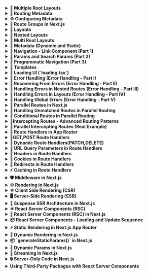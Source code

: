 <details>
<summary><strong>📁 Multiple Root Layouts</strong></summary>

### 🧩 Route Group Usage

Organize your project structure without affecting URLs.  
Apply layouts selectively to specific parts of the application.

### 🛠️ Steps

Create two route groups in the `app` folder:

```bash
app/
├── (marketing)/
│   ├── customers/
│   └── revenue/     ← move root layout here
└── (auth)/
├── login/
└── register/    ← create root layout here
```

Multiple Root Layouts allow you to apply different layouts to specific parts of your application.

</details>



<details>
<summary><strong>🔖 Routing Metadata</strong></summary>

### 🌐 SEO & How Next.js Helps

The Metadata API in Next.js is a powerful feature that lets us define metadata for each page.  
Metadata ensures the content looks **great** when it's shared or indexed by search engines.

### 📌 Ways to Handle Metadata

1. Export a static metadata object.
2. Generate dynamic metadata using the `generateMetadata` function.

</details>



<details>
<summary><strong>⚙️ Configuring Metadata</strong></summary>

### 📝 Metadata Rules

- Both `layout.tsx` and `page.tsx` can export metadata.
- Layout metadata applies to all its pages.
- Page metadata is specific to the individual page.
- It follows a top-down order, starting from the **root-level** layout.

</details>

<details>
<summary><strong>📁 Route Groups in Next.js</strong></summary>

## ✅ What are Route Groups?

Route Groups in Next.js help **organize your routes and files logically** without affecting the actual **URL structure** of your app. This feature is available in the App Router (from Next.js 13+).

---

## 🧠 Why Use Route Groups?

When building features like authentication (`register`, `login`, `forgot-password`), it's a good idea to group them under a logical folder like `auth`. But if you do this directly, it affects the URL like so:

```txt
/auth/register
/auth/login
/auth/forgot-password
```

However, if you want the URLs to be clean like this:

```txt
/register
/login
/forgot-password
```

...but still want to organize files under auth, you can use Route Groups.

```bash
app/
├── (auth)/
│   ├── register/
│   │   └── page.tsx
│   ├── login/
│   │   └── page.tsx
│   └── forgot-password/
│       └── page.tsx

```

✅ Note: Wrapping the folder name with parentheses (auth) tells Next.js to use it only for organization and not include it in the route path.

</details>

<details>
<summary><strong>📁 Layouts</strong></summary>

## ✅ What are Layouts?

A layout is a **UI that is shared between multiple pages in your application**, creating a consistent structure across the entire application.

---

## 🛠️ How to Create Layouts?

- Default export a React component from a `layout.js` or `layout.tsx` file.
- That component will take a `children` prop, which Next.js will populate with your page content.
- Next.js provides one root layout by default in `app/layout.tsx`.

```tsx
// Example layout.tsx
export default function Layout({ children }: { children: React.ReactNode }) {
  return (
    <div>
      <Header />
      <main>{children}</main>
      <Footer />
    </div>
  );
}
```

![How Layouts Work](./hello-world/public/png/Layouts/HowLayoutsWork.png)

</details>

<details>
<summary><strong>📁 Nested Layouts</strong></summary>

## ✅ What are Nested Layouts?

- Layouts can be nested.
- Eg: If you want a special layout for products details folder we can do that by adding a **layout.tsx/jsx** inside products details folder.
- NextJs app router supports nested layouts letting you customize different parts of your app exactly how you want to

![How Nested Layouts Work 1](./hello-world/public/png/Layouts/HowNestedLayoutWork.png)

![How Nested Layouts Work 2](./hello-world/public/png/Layouts/HowNestedLayoutWork2.png)

</details>

<details>
<summary><strong>📁 Multi Root Layouts</strong></summary>

## 🎯 Scenario

Imagine you're building an application with the following pages:

- `/revenue`
- `/customers`
- `/login`
- `/register`

You want:

- `Revenue` & `Customers` to use a **full layout** with a **Header** and **Footer**.
- `Login` & `Register` to use a **minimal layout** (without header/footer).

---

## ❌ The Problem

If you define `Header` and `Footer` inside the default `app/layout.tsx`, it will be applied to **all pages**, including login and register—which you don't want.

---

## ✅ The Solution — Multi Root Layouts

Using **Route Groups** and **multiple layout.tsx files**, you can apply different root layouts to different sections of your app.

### 🧠 What Are Route Groups?

- Help organize project structure **without affecting the URL**.
- Allow you to apply layouts **selectively** to specific parts of the app.

---

## 🛠️ Steps to Implement

1. Inside the `app/` directory, create two **route groups**:

```
app/
├── (marketing)/
│ ├── layout.tsx ⬅️ Full layout (Header + Footer)
│ ├── page.tsx ⬅️ Root page (if needed)
│ ├── revenue/
│ │ └── page.tsx
│ └── customers/
│ └── page.tsx

├── (auth)/
│ ├── layout.tsx ⬅️ Minimal layout (no Header/Footer)
│ ├── login/
│ │ └── page.tsx
│ └── register/
│ └── page.tsx
```

> 📝 Parentheses around folder names like `(marketing)` or `(auth)` make them **invisible in the URL path**, but still let you organize and apply layouts.

---

## 🖼️ Folder Structure Visual

![Multiple Root Layouts Folder Structure](./png/MultiRootLayoutFs.png)

> ✅ Make sure the image is located at `public/png/MultiRootLayoutFs.png`

---

## 🔚 Result

- `/revenue` and `/customers` will use the **marketing layout** (with header and footer).
- `/login` and `/register` will use the **auth layout** (minimal).

This approach keeps your application modular, scalable, and cleanly separated by purpose.

</details>

<details>
<summary><strong>📁 Metadata (Dynamic and Static)</strong></summary>

## 📘 Overview

Next.js allows you to define both **static** and **dynamic metadata** for SEO and page titles. This metadata can be defined per route, and behaves differently depending on whether your route is a server component or a client component.

---

## ⚡ Dynamic Metadata

Dynamic metadata is useful when the metadata depends on:

- Route parameters
- External data (e.g., from an API)
- Parent segment metadata

You define dynamic metadata by **exporting a `generateMetadata()` function** from `page.tsx` or `layout.tsx`.

### 📄 Example: Dynamic Metadata in `[productId]/page.tsx`

```tsx
/**
 * @param param0
 * Receives param Props
 * @returns
 * Returns a Promise of type Metadata
 */
export const generateMetadata = async ({ params }: Props): Promise<Metadata> => {
  const id = params.productId;
  return {
    title: id,
  };
};
```

> ⚠️ You cannot use both a metadata object and a generateMetadata function in the same route segment — it's one or the other.

## 🚫 Limitation

Dynamic metadata will not work inside components marked with "use client" directive.

> Metadata cannot be generated inside a Client Components
> ![UseClient Error example](hello-world\public\png\Metadata\useClientError.png)

## ✅ Solution

- Keep all metadata logic inside Server Components. If a page includes both server-rendered content and client-side logic:

- Split out the client-side logic into a separate component.

- Move the "use client" code into a subcomponent like ClientCounter.tsx.

- Keep page.tsx as a server component to handle metadata.

```
app/
└── counter/
    ├── page.tsx         # Server component with metadata
    └── ClientCounter.tsx  # Client-side logic (with "use client")
```

## 🏷️ Title Metadata Options

You can define title as:

A simple string

Or an object for more control

When using the object form, you can use:

1. default — fallback title for child routes that don't define their own

2. template — define title patterns (useful for consistent suffixes/prefixes)

3. absolute — override all patterns set by parent segments

```
export const metadata: Metadata = {
  title: {
    template: "%s | MySite",
    default: "Welcome to MySite",
    absolute: "Standalone Page Title" ## Can be used in       individual page.tsx
  }
}
```

> 📝 Use absolute to break out of the inherited title formatting defined in parent layouts.

</details>

<details>
<summary><strong>📁 Navigation - Link Component (Part 1)</strong></summary>

## 🚀 Client-Side Navigation in Next.js

In Next.js, client-side navigation is handled using the built-in **`Link`** component. This improves performance by avoiding full page reloads and keeping transitions smooth.

---

## 🧭 What is the `<Link>` Component?

- The `<Link>` component is provided by **Next.js** for client-side routing.
- It wraps around an `<a>` tag under the hood and is the **primary way to navigate** between routes in a Next.js app.

---

## ✨ Features

- **Fast navigation** without reloading the page
- Can **prefetch pages** in the background
- Accepts a `replace` prop to **replace** the current history entry instead of pushing a new one

---

## 🧩 How to Use

```tsx
import Link from "next/link";

export default function Home() {
  return (
    <nav>
      <Link href="/about">About</Link>
      <Link href="/contact" replace>
        Contact
      </Link> {/* replaces current history */}
    </nav>
  );
}
```

## 🎨 Active Link Styling

To style the active link, you can use the usePathname() hook provided by next/navigation:

```tsx
"use client";

import Link from "next/link";
import { usePathname } from "next/navigation";

const NavLinks = () => {
  const pathname = usePathname();

  return (
    <nav>
      <Link href="/dashboard" className={pathname === "/dashboard" ? "text-blue-500 font-bold" : ""}>
        Dashboard
      </Link>
      <Link href="/profile" className={pathname === "/profile" ? "text-blue-500 font-bold" : ""}>
        Profile
      </Link>
    </nav>
  );
};

export default NavLinks;
```

> 💡 This helps apply active styles based on the current route.

## 📚 Summary

- Use Link from next/link for all internal navigation

- Use replace when you want to avoid adding to browser history

- Use usePathname() to highlight the currently active link

## ✅ Usage Instructions:

- You can copy-paste this into your README.md.

- The use client directive is required in the file where usePathname() is used.

- Styling can be adapted to match your CSS framework (Tailwind, CSS modules, etc.).
</details>
<details>
<summary><strong>📁 Params and Search Params (Part 2)</strong></summary>

## 🔍 What Are `params` and `searchParams`?

Given a URL, Next.js gives us access to:

- **`params`** → dynamic segments in the route (e.g. `/product/[id]`)
- **`searchParams`** → query strings in the URL (e.g. `/product?id=123&page=2`)

---

## 📂 In Server Components

You can directly access both `params` and `searchParams` in **server components** (like `page.tsx`) using `async`/`await`.

### ✅ Example: In `page.tsx`

```tsx
export default async function Page({ params, searchParams }: { params: any; searchParams: any }) {
  const id = params.id;
  const page = searchParams.page;

  return (
    <div>
      Product ID: {id} - Page: {page}
    </div>
  );
}
```

> ✅ Server components support async/await — you can use both params and searchParams directly.

## ⚛️ In Client Components

Client components do not support async/await at the component level, so you need to use React hooks like:

- useParams() – from custom or third-party hooks

- useSearchParams() – from next/navigation

### ⚠️ Hook-based access in "use client" components

```tsx
"use client";

import { useParams, useSearchParams } from "next/navigation";

export default function ClientComponent() {
  const params = useParams();
  const searchParams = useSearchParams();
  const id = params.id;
  const page = searchParams.get("page");

  return (
    <div>
      Product ID: {id} - Page: {page}
    </div>
  );
}
```

### ⚠️ Layout Limitation: No searchParams in layout.tsx

> ❗ layout.tsx files have access to params, but not to searchParams.

❗ Why?

1. Layouts are structural and static
   Layouts are meant for shared UI like headers, sidebars, footers — not dynamic data. They are rendered once and cached, so Next.js avoids passing volatile data like query strings to them.

2. **searchParams** are request-based, not route-based

   - **params** come from route segments like [id]

   - **searchParams** come from the URL query string like ?page=2

   - Since layouts don’t re-render on query changes, they can’t reliably access searchParams.

3. Performance & caching reasons

   - Layouts are heavily cached for speed.

   - Allowing searchParams would break reusability and caching optimizations.

</details>

<details>
<summary><strong>📁 Programmatic Navigation (Part 3)</strong></summary>

## 🔁 What is Programmatic Navigation?

Programmatic navigation is when you navigate to a different route **based on logic or user actions**, rather than a static `<Link>` component.

Next.js supports this in both:

- **Client Components** — via `useRouter().push()`
- **Server Components** — via `redirect()` or `notFound()`

---

## ⚛️ Client-Side Navigation (`router.push()`)

Use the `useRouter()` hook from `next/router` to navigate programmatically on the client.

### ✅ Example: Order Button with Navigation

```tsx
"use client";

import { useRouter } from "next/router";

const OrderProduct = () => {
  const router = useRouter();

  const handleClick = () => {
    console.log("Placing the order");
    router.push("/"); // navigates to home
  };

  return (
    <>
      <h1>Order Product</h1>
      <button onClick={handleClick}>Place Order</button>
    </>
  );
};

export default OrderProduct;
```

> 🔁 router.push("/path") works like a <Link> — it adds a new entry to the browser history.

## 🧠 Server-Side Navigation (redirect() and notFound())

In server components, you can't use router.push(). Instead, use:

redirect("/path") — to programmatically redirect

notFound() — to throw a 404

These come from next/navigation.

### ✅ Example: Redirecting from Dynamic Route

```tsx
import { redirect, notFound } from "next/navigation";

const ProductReviewId = async ({ params }: { params: Promise<{ productId: string; reviewId: string }> }) => {
  const { productId, reviewId } = await params;

  if (parseInt(reviewId) > 1000) {
    // notFound(); // throw 404
    redirect("/products"); // redirect to products page
  }

  return (
    <div>
      Review for {productId} with review {reviewId}
    </div>
  );
};

export default ProductReviewId;
```

> 🚨 These only work in server components — don’t use them in components marked with "use client".

## 📚 Summary

### 🧭 Feature Support: Client vs Server Component

| Feature         | Client Component (`"use client"`) | Server Component |
| --------------- | --------------------------------- | ---------------- |
| `router.push()` | ✅ Yes                            | ❌ No            |
| `redirect()`    | ❌ No                             | ✅ Yes           |
| `notFound()`    | ❌ No                             | ✅ Yes           |

## ✅ When to Use What

- Use router.push() for buttons, user actions, and dynamic client-side flows

- Use redirect() when access control or conditions must be handled during render

- Use notFound() for conditionally throwing a 404 in server logic

</details>

<details>
<summary><strong>📁 Templates</strong></summary>

## 🧩 What Are Templates in Next.js?

Templates in Next.js are similar to layouts, but with a **key difference** — they **remount** on navigation, giving you a fresh state and re-rendered DOM for every page.

---

## 🧠 Why Use Templates?

Let’s consider a scenario in your `(auth)` route group:

📁 `hello-world/src/app/(auth)/layout.tsx`

```tsx
"use client";

import Link from "next/link";
import { usePathname } from "next/navigation";
import { useState } from "react";

const navLinks = [
  { name: "Register", href: "/register" },
  { name: "Login", href: "/login" },
  { name: "Forgot Password", href: "/forgot-password" },
];

export default function AuthLayout({ children }: { children: React.ReactNode }) {
  const [input, setInput] = useState("");
  const pathName = usePathname();

  return (
    <div>
      <div>
        <input value={input} onChange={(e) => setInput(e.target.value)} />
      </div>
      {navLinks.map((link) => {
        const isActive = pathName === link.href || (pathName.startsWith(link.href) && link.href !== "/");
        return (
          <Link key={link.href} href={link.href} className={isActive ? "font-bold mr-4" : "text-red-500 mr-4"}>
            {link.name}
          </Link>
        );
      })}
      {children}
    </div>
  );
}
```

## 🧪 Scenario

When you enter something into the input box and navigate from **/register** to **/login**, the input retains its value.

> This is because layouts do not re-render or remount on navigation — only the page component inside them changes.

## 🔁 When You Need a Fresh Instance

If you want to reset the input or remount the shared UI, a layout.tsx won’t help.
This is where templates come in.

# 📄 What Are Templates?

Templates are like layouts but remount on each route navigation.

Every route sharing a template gets a fresh start:

- 🧼 DOM is recreated

- 💥 State is cleared

- 🔁 Effects are re-run (useEffects)

### How to Use

To use a template:

1. Replace `layout.tsx` with `template.tsx`

2. Export a component that accepts children prop

```tsx
export default function Template({ children }: { children: React.ReactNode }) {
  return (
    <div>
      <h1>Shared Auth Template</h1>
      {children}
    </div>
  );
}
```

> ✅ Now when you navigate between /register, /login, etc., your template (and its input state) resets each time.

## 🧩 Can You Use Layouts and Templates Together?

Yes! Layouts and templates can be used together.
Here's how it works:

1. The `layout.tsx` renders once

2. The `template.tsx` renders on every route change

3. The layout wraps the template, and the template wraps the page

### 🖼 Visual Explanation

📷 Layouts + Templates — structure:

> Note : You can actually use layout.tsx and template.tsx files together.

![How Templates with Layouts Work](./hello-world/public/png/Templates/Layouts&Templates.png)

> In this case the layout renders first and it's children are replacedby template components ouput.(Picture below)

![How Templates with Layouts Work](./hello-world/public/png/Templates/Layouts&Templates2.png)

| Feature                 | Layouts              | Templates               |
| ----------------------- | -------------------- | ----------------------- |
| Rerender on navigation  | ❌ No                | ✅ Yes                  |
| Retains component state | ✅ Yes               | ❌ No (fresh start)     |
| Best used for           | Persistent shared UI | Shared UI needing reset |
| Caching behavior        | Aggressively cached  | Remounted fresh         |

> 💡 Use layouts for structural components like headers/footers.
> Use templates when you need per-page state reset with shared structure.

</details>

<details>
<summary><strong>📁 Loading UI (`loading.tsx`)</strong></summary>

## ⏳ What is `loading.tsx`?

Next.js provides a special file called **`loading.tsx`** to create **loading states** while a route segment is being fetched or rendered.

---

## 🧠 How It Works

- When navigating between routes, if a page or component takes time to load (due to fetching data or rendering server components), Next.js automatically shows `loading.tsx`.
- The file is colocated next to the `page.tsx` for the route.
- **Next.js automatically wraps your `page.tsx` and its children in a React Suspense boundary.**

---

## 🧩 File Placement

To use it, simply create a `loading.tsx` inside any route segment folder (like `/dashboard`, `/products`, etc.):

```bash
app/
└── dashboard/
    ├── page.tsx
    └── loading.tsx


```

## ✅ Example: loading.tsx

```tsx
export default function Loading() {
  return <p>Loading dashboard...</p>;
}
```

> This UI will appear automatically while the dashboard route is loading.

### 🎯 Benefits

- Provides better UX during route transitions

- Works seamlessly with server components and streaming

- Improves perceived performance of your app

| Feature                  | Supported |
| ------------------------ | --------- |
| Route-specific loading   | ✅ Yes    |
| Auto-wrapped in Suspense | ✅ Yes    |
| Supports nested routes   | ✅ Yes    |

> 💡 You can create loading.tsx at any route level to handle nested loading states.

</details>

<details>
<summary><strong>📁 Error Handling (Error Handling - Part I)</strong></summary>

## ❌ What is `error.tsx`?

Next.js allows you to define a special **`error.tsx`** file to handle unexpected errors that occur during rendering, data fetching, or inside components.

> It provides a **custom UI** for errors specific to a route segment.

---

## 🧠 How It Works

- Automatically wraps route segments and their nested children in a **React Error Boundary**
- If an error is thrown, it **only affects the segment** with the error — not the entire app
- Keeps the rest of the app functional
- Allows you to **recover from the error** without full page reload

---

## ⚛️ Important Notes

- `error.tsx` must be a **Client Component**
- Add `"use client"` at the top of the file
- It should include a `reset` function to allow retry behavior

---

## ✅ Example: `error.tsx`

```tsx
"use client";

import { useEffect } from "react";

export default function Error({ error, reset }: { error: Error; reset: () => void }) {
  useEffect(() => {
    console.error("Error caught in error.tsx:", error);
  }, [error]);

  return (
    <div>
      <h2>Something went wrong!</h2>
      <button onClick={() => reset()}>Try Again</button>
    </div>
  );
}
```

## 📁 Folder Structure

```bash
app/
└── [reviewId]/
    ├── page.tsx
    ├── error.tsx
```

> The error.tsx here will only handle errors in the /reviewId segment.

# 🖼️ Component Hierarchy Visual

![Error Handling in Component](./hello-world\public\png\ErrorHandling\ComponentHierarchy.png)

| Feature                    | Supported |
| -------------------------- | --------- |
| Per-route error boundaries | ✅ Yes    |
| Isolates segment errors    | ✅ Yes    |
| Recovery using `reset()`   | ✅ Yes    |
| Must be a client component | ✅ Yes    |
| Works with nested routing  | ✅ Yes    |

> 💡 For global error handling, use app/global-error.tsx (optional fallback for unhandled cases).

</details>

<details>
<summary><strong>📁 Recovering From Errors (Error Handling - Part II)</strong></summary>

## 🔁 Recovering from Errors in `error.tsx`

Next.js error boundaries (`error.tsx`) provide a powerful way to **gracefully handle rendering errors** in route segments.  
One useful prop passed to this component is the **`reset()`** function.

---

## 🧪 Basic Recovery with `reset()`

```tsx
"use client";

const ErrorBoundary = ({ error, reset }: { error: Error; reset: () => void }) => {
  return (
    <div>
      <p>{error.message}</p>
      <button onClick={() => reset()}>Try again</button>
    </div>
  );
};

export default ErrorBoundary;
```

- The reset() function allows the component tree to re-render and re-attempt the logic that previously failed.

- However, if the error is on the server, clicking "Try Again" will keep showing the same error.

## 🧠 Why Doesn't reset() Always Work?

- `reset()` works only for client-side errors or transient UI glitches.

- For server-side rendering errors, the component still fails unless we refresh the route or reload the server-side context.

```tsx
"use client";

import { useRouter } from "next/navigation";
import { startTransition } from "react";

const ErrorBoundary = ({ error, reset }: { error: Error; reset: () => void }) => {
  const router = useRouter();

  const reload = () => {
    startTransition(() => {
      router.refresh(); // revalidate the server component
      reset(); // re-attempt rendering
    });
  };

  return (
    <div>
      <p>{error.message}</p>
      <button onClick={reload}>Try again</button>
    </div>
  );
};

export default ErrorBoundary;
```

### ✅ Why Use startTransition()?

- Defers the route refresh until the next render phase

- Ensures smoother experience while React handles any pending state updates

- Prevents UI from freezing or glitching during retries

| Technique           | Works For          | What It Does                           |
| ------------------- | ------------------ | -------------------------------------- |
| `reset()`           | Client-only errors | Re-renders component tree              |
| `router.refresh()`  | Server errors      | Refetches and revalidates server logic |
| `startTransition()` | UI performance     | Defers updates for smoother retry UX   |

> 💡 For full error resilience, combine both reset() and router.refresh() inside a transition.

</details>

<details>
<summary><strong>📁 Handling Errors in Nested Routes (Error Handling - Part III)</strong></summary>

## 🧱 How Do Nested Error Boundaries Work?

When an error occurs in a route segment, **Next.js will bubble the error up** to the **nearest `error.tsx` file** in the route hierarchy — just like how React error boundaries work.

---

## 🔍 Key Concepts

- An `error.tsx` handles errors **for its own folder AND all nested child segments**.
- Errors "bubble up" to the nearest available `error.tsx` file.
- This allows you to **control the scope of error handling** by placing `error.tsx` files at different folder levels.

---

## 📁 Example Scenario

Assume we have the following structure:

```bash
app/
└── products/
    ├── page.tsx
    ├── error.tsx        ← catches errors in all nested segments
    └── [productId]/
        ├── page.tsx
        └── reviewId/
            ├── page.tsx
            └── error.tsx (optional override)
```

## Case 1: error.tsx inside reviewId/

Catches errors only in the reviewId segment.

Other parts of products remain unaffected.

## Case 2: error.tsx moved to products/

Now handles errors for:

`/products`

`/products/[productId]`

`/products/[productId]/reviewId`

Any error from children bubbles up to this `error.tsx`.

## Why Does Placement Matter?

"Where you place your error.tsx determines how localized or global your error handling is."

| Location              | Error Scope                                    |
| --------------------- | ---------------------------------------------- |
| `reviewId/error.tsx`  | Only errors inside `reviewId/`                 |
| `productId/error.tsx` | Catches errors in productId and its children   |
| `products/error.tsx`  | Handles errors across the entire products tree |

### ✅ Best Practices

- Use deep-level error.tsx when you want granular, component-specific fallback UIs

- Use higher-level error.tsx when you want centralized error handling (e.g., show a full-page error for product-related failures)

- You can combine both! A deep-level error.tsx will override the parent's behavior.
</details>
<details><summary><strong>
📁 Handling Errors in Layouts (Error Handling - Part IV)</strong></summary>

The error boundary wont catch errors thrown in `layout.tsx` within the same segement because of how component hierarchy works.

The layout actually sits above the error boundary in a component tree

![Error Handling in Layout](./hello-world\public\png\ErrorHandling\ComponentHierarchy.png)

</details>

<details>
<summary><strong>📁 Handling Global Errors (Error Handling - Part V)</strong></summary>

## 🌐 What is `global-error.tsx`?

Next.js provides a **special file** named `global-error.tsx` to catch **top-level application errors** — it's the **last line of defense** when everything else fails.

Place this file in your app root:

```bash
app/
└── global-error.tsx
```

| Property        | Behavior                                        |
| --------------- | ----------------------------------------------- |
| Location        | Root `app/` directory                           |
| Scope           | Catches uncaught top-level errors               |
| Works in        | ✅ Production only (`next build && next start`) |
| Dev behavior    | ❌ Shows Next.js overlay error instead          |
| HTML structure  | ✅ Requires its own `<html>` and `<body>` tags  |
| Replaces layout | ✅ Fully replaces the root layout               |

## ⚛️ Why Include `<html>` and `<body>`?

When `global-error.tsx` is triggered, it completely replaces the layout, not just the page content. So:

You must return a full HTML document

Include `<html>` and `<body>` tags (like in `layout.tsx`)

## ✅ Example: `global-error.tsx`

```tsx
"use client"; // Error boundaries must be Client Components

import "./globals.css";

export default function GlobalError() {
  return (
    <html lang="en">
      <body>
        <div className="flex flex-col items-center justify-center min-h-screen">
          <h2 className="text-2xl font-bold mb-4">Something went wrong!</h2>
          <button
            onClick={() => {
              // refresh the page
              window.location.reload();
            }}
            className="bg-blue-500 hover:bg-blue-700 text-white font-bold py-2 px-4 rounded"
          >
            Refresh
          </button>
        </div>
      </body>
    </html>
  );
}
```

> 🔁 reset() can attempt to recover the app state — though often not useful at global level.

## 🛠 Dev Mode Behavior

In development mode, you’ll still see the Next.js error overlay instead of your global-error.tsx file.

This is intentional to help developers debug errors faster during development.

| Feature                    | Supported |
| -------------------------- | --------- |
| Handles top-level crashes  | ✅ Yes    |
| Requires HTML/Body tags    | ✅ Yes    |
| Renders in production only | ✅ Yes    |
| Replaces root layout       | ✅ Yes    |

> 💡 global-error.tsx ensures your app fails gracefully in production when all other boundaries are bypassed.

</details>

<details>
<summary><strong>📁 Parallel Routes in Next.js</strong></summary>

## 🔄 What Are Parallel Routes?

**Parallel routes** let you render **multiple pages simultaneously** within the same layout.  
They are especially useful for **dashboards** or **multi-pane UIs**, where different sections need to be independently rendered.

---

## 🧠 Concept: Slots

Parallel routes are powered by a feature called **`slots`**.

- A **slot** is a route segment prefixed with `@`
- Each slot becomes a **prop** in the corresponding `layout.tsx` file
- They help modularize complex layouts without affecting the URL

---

## 📁 Scenario: Complex Dashboard

Imagine you're building a dashboard that displays:

1. 📊 User Analytics
2. 💰 Revenue Metrics
3. 🔔 Notifications

With **parallel routing**, you can create:

```bash
app/
└── dashboard/
    ├── layout.tsx
    ├── @user/          ← Slot for analytics
    ├── @revenue/       ← Slot for revenue
    └── @notifications/ ← Slot for notifications
```

> Each @slot will render in a different region of the layout.tsx using props like user, revenue, notifications.

### Folder Structure

![Complex dashboard folder with slots](./hello-world\public\png\ParallelRoutes\Slots.png)

### 💡 Key Notes

- Slots are not part of the URL

- The default children prop is also a slot (but doesn't need its own folder)

- Slots make layouts modular and composable

## ✨ Benefits of Parallel Routes

| Feature                    | Benefit                                               |
| -------------------------- | ----------------------------------------------------- |
| Modular Layout             | Separate concerns into dedicated route segments       |
| Independent Route Handling | Each slot can have its own `loading.tsx`, `error.tsx` |
| Better Performance         | Lazy loading of sections based on user interaction    |
| Sub-navigation Support     | Each slot can have its own navigation and UI state    |

## 🧩 Independent Route Handling

Each slot can define:

- `loading.tsx` for loading states

- `error.tsx` for error boundaries

This gives fine-grained control over how each section behaves.

> Each slot in layout can handle it's own loading and error states
> This granular control is particularly useful in scenarios where different sections of the page load at varying speeds or encounter unique errors

### 📷 Example: Separate loading/error handling for slots

![Independent Route Handling](./hello-world\public\png\ParallelRoutes\IndependentRouteHandling.png)

## 🔀 Sub-navigation Support

Each slot can behave like a mini-app:

- Have its own routes

- Handle navigation, state, filters independently

- No interference between slots

### 📷 Example: Sub-navigation in slots

![Sub Navigation](./hello-world\public\png\ParallelRoutes\SubNavigation.png)

## Summary

| Concept          | Description                                   |
| ---------------- | --------------------------------------------- |
| Slot (`@name`)   | Custom segment rendered as a layout prop      |
| Parallel Routing | Render multiple routes inside the same layout |
| URL Structure    | Unaffected (slots are invisible in URLs)      |
| Use Case         | Dashboards, split views, complex admin panels |

> 💡 Parallel routing + slots = super flexible and performant UI composition in Next.js.

</details>

<details>
<summary><strong>📁 Handling Unmatched Routes in Parallel Routing</strong></summary>

## 🚧 What Are Unmatched Slots?

In a parallel routing setup (using `@slots`), each slot renders content **based on the current URL**. But when a slot **doesn’t match** the URL, it becomes an **unmatched slot**.

---

## 📁 Scenario: Complex Dashboard with 4 Slots

Let's say we have a parallel layout at `/complex-dashboard` with these slots:

- `@children` → Main view
- `@users` → User Analytics
- `@revenue` → Revenue Metrics
- `@notifications` → Notifications

```bash
app/
└── complex-dashboard/
    ├── layout.tsx
    ├── @users/
    ├── @revenue/
    ├── @notifications/
    └── page.tsx (children slot)
```

## 🧭 Route Behavior

### ✅ Navigating to /complex-dashboard

All slots are matched and display:

- Main view (children)

- Users panel

- Revenue panel

- Notifications panel

## ❗ Navigating to /complex-dashboard/archived

Suppose only the @notifications slot has content for /archived. The others (@users, @revenue, children) are now unmatched.

| Action            | Behavior                                                                  |
| ----------------- | ------------------------------------------------------------------------- |
| Client navigation | ✅ Next.js **keeps showing** previously loaded content in unmatched slots |
| Hard refresh (F5) | ❌ Unmatched slots will **look for `default.tsx`** as fallback            |
| No default.tsx    | 🚫 Next.js throws a **404 error**                                         |

## 🧩 Solution: default.tsx for Unmatched Slots

To handle unmatched slots gracefully, add a `default.tsx` file inside any `@slot`

```tsx
app/
└── complex-dashboard/
    └── @users/
        ├── default.tsx
```

### Example: `@users/default.tsx`

```tsx
export default function DefaultUsersView() {
  return <p>No user data to display for this route.</p>;
}
```

- This renders as a fallback when the slot doesn't match the current URL

- It avoids unexpected 404s and improves UX

## ✅ Summary

| Behavior                       | Description                                                        |
| ------------------------------ | ------------------------------------------------------------------ |
| Unmatched slots on navigation  | Keep showing previously rendered content (good for UX)             |
| Unmatched slots on page reload | Look for `default.tsx` in each slot                                |
| No `default.tsx` present       | Results in a 404 error for that slot                               |
| Purpose of `default.tsx`       | Acts as a **graceful fallback** UI when no route matches in a slot |

> 💡 Use `default.tsx` in each slot to ensure consistent rendering and prevent 404s on deep URLs or refresh.

</details>

<details>
<summary><strong>📁 Conditional Routes in Parallel Routing</strong></summary>
Imagine you want to show different content based on whether a user is logged in or not

You might want to display a dashboard for authenticated users but show a login page for those who aren't

Conditional Routes allows us to achieve this while maintaining completely seperate code on the same URL

</details>

<details>
<summary><strong>📁Intercepting Routes - Advanced Routing Patterns</strong></summary>

## 1️⃣ Parallel Routes (Recap)

Parallel routes allow multiple pages to render **simultaneously** inside the same layout using `@slot` segments.

- Modular layout design
- Independent error/loading states
- Sub-navigation per section

📚 Refer to the **Parallel Routes** section above for full details.

---

## 2️⃣ Intercepting Routes

Intercepting Routes let you **load content from another part of the app** **within the current layout** — instead of navigating away. This is extremely useful when showing **modals**, **drawers**, or **in-place previews**.

---

## 💡 Real-World Examples

### 🪪 Modal Login Page

Traditionally, clicking a "Login" button takes you to `/login`. With intercepting routes, you can:

- Update the URL to `/login`
- Show a login **modal overlay**
- Stay in the current layout visually

📷 Example:

![Example with login feature](./hello-world/public/png/InterceptingRoutes/examplelogin.png)

---

### 🖼️ Photo Gallery Modal

- View enlarged photo in a modal without leaving the current gallery grid
- Updates URL to `/photos/123`
- Keeps the gallery UI in place

📷 Example:

![Example with photo gallery feature](./hello-world/public/png/InterceptingRoutes/example2photogallery.png)

---

## 🛠️ How Intercepting Routes Work

### 🧭 Two Key Concepts:

1. **Source folder** – where you navigate _from_ (ex: `f1`)
2. **Target folder** – the original destination (ex: `f2`)

Let’s say you have this folder structure:

```bash
app/
└── f1/
    ├── page.tsx        ← source route
    ├── (.)f2/          ← intercepting route (targets f2)
    │   └── page.tsx    ← renders f2 inside f1 layout
└── f2/
    └── page.tsx        ← target route

```

> When navigating from f1 to f2, the app intercepts and loads f2's content within the f1 layout instead of a full-page transition.

## 🔢 Naming Conventions for Intercepting Routes

| Prefix     | Meaning                                         | Use Case                           |
| ---------- | ----------------------------------------------- | ---------------------------------- |
| `(.)`      | Intercept a route at the **same level**         | `f1/(.)f2` to intercept `f2`       |
| `(..)`     | Intercept a route **one level above**           | Nested segments                    |
| `(..)(..)` | Intercept **two levels above**                  | Deep nested routing                |
| `(...)`    | Intercept route from the **root app directory** | Full application-wide interception |

> 💡 Use these folder names inside your source segment to pull in and intercept content from elsewhere.

## ✅ Benefits

- Keep users in the same layout/context

- Show modals, previews, side panels without full page navigation

- Update URL without breaking flow

- Granular control over user experience and state

## 📌 Summary

| Feature             | Benefit                                                |
| ------------------- | ------------------------------------------------------ |
| Parallel Routes     | Render multiple views simultaneously via `@slots`      |
| Intercepting Routes | Pull content from other routes without navigating away |
| Uses Layout?        | ✅ Yes                                                 |
| Real Use Cases      | Login modals, photo viewers, chat overlays             |

> ⚠️ Intercepting routes only control presentation, not route logic. Use wisely to balance performance and UX.

</details>

<details>
<summary><strong>📁 Parallel Intercepting Routes (Real Example)</strong></summary>

## 🧭 What Are Intercepting Routes?

Intercepting routes in Next.js 15 let you render a different route **inside a parallel slot**, without fully navigating away from the current page.

Use case: Open content like a **modal**, **drawer**, or **side overlay** while maintaining the context of the current route.

---

## 📸 Example: Photo Feed with Modal Preview

### Folder Structure:

```bash
photo-feed/
├── [id]/page.tsx                → Full-page photo view (direct navigation)
├── @modal/
│   └── (.)[id]/page.tsx         → Intercepts photo view and renders as modal
│   └── (.)[id]/default.tsx      → Optional fallback for unmatched state
├── photos/
│   ├── 1.jpg
│   ├── 2.jpg
│   └── ...
├── layout.tsx                   → Layout file for modal + feed
├── page.tsx                     → Main photo feed
├── styles.css
└── wonders.ts
```

### Behavior:

`/photo-feed` shows a list of images.

- Clicking an image routes to `/photo-feed/[id]`, but instead of full navigation:

- It’s intercepted by `@modal/(.)[id]/page.tsx`

- Renders in a modal over the feed.

- On reload or direct navigation to `/photo-feed/5`, full page renders via `[id]/page.tsx`.

## 🧠 How Does It Work?

- The folder `(.)[id]` tells Next.js: “Intercept `/photo-feed/[id]` and render inside a slot.”

- The @modal slot allows that to appear in a parallel region of your UI layout.

### Sample Layout `(layout.tsx)`:

```tsx
export default function PhotoFeedLayout({ children, modal }: { children: React.ReactNode; modal: React.ReactNode }) {
  return (
    <div className="photo-feed-layout">
      <main>{children}</main>
      {modal && <div className="modal-container">{modal}</div>}
    </div>
  );
}
```

### Fallback for unmatched modal state:

If a user visits a URL that doesn't match the intercepted route, default.tsx renders as fallback:

```tsx
// @modal/(.)[id]/default.tsx
export default function DefaultModal() {
  return null; // or return <div>No photo selected</div>
}
```

## Summary

| Route                       | Renders                                    |
| --------------------------- | ------------------------------------------ |
| `/photo-feed`               | Photo grid feed                            |
| `/photo-feed/[id]`          | Full page photo view (via `[id]/page.tsx`) |
| Click photo (in-feed modal) | Intercepted view inside `@modal/(.)[id]`   |

> 💡 Use intercepting routes for seamless UI flows — modals, previews, overlays — without losing page context.

</details>

<details>
<summary><strong>📁 Route Handlers in App Router</strong></summary>

## 🌐 What Are Route Handlers?

**Route Handlers** allow you to define **custom request/response logic** in the App Router — similar to building API routes in Express.js or the older Page Router.

Unlike page routes (which return HTML), **route handlers let you return JSON, plain text, or any custom response**.

> 🔒 These run **only on the server**, keeping secrets like tokens and API keys safe.

---

## 🚀 Use Cases

- Build RESTful APIs (CRUD operations)
- Interact with databases
- Talk to third-party services
- Serve non-HTML responses (JSON, files, etc.)

---

## 📁 Folder & File Structure

Route handlers live in the `app` directory just like page routes.

**Basic Example:**

```bash
app/
└── hello/
    └── route.ts
```

`app/hello/route.ts`

```tsx
// Handle GET requests to /hello
export async function GET() {
  return new Response("Hello World!");
}
```

> When a GET request hits `/hello`, this function runs.

## Supported HTTP methods

| Method    | Supported? | Notes                     |
| --------- | ---------- | ------------------------- |
| `GET`     | ✅ Yes     | Fetch data or serve views |
| `POST`    | ✅ Yes     | Submit data               |
| `PUT`     | ✅ Yes     | Replace data              |
| `PATCH`   | ✅ Yes     | Partially update data     |
| `DELETE`  | ✅ Yes     | Remove resource           |
| `HEAD`    | ✅ Yes     | Header info only          |
| `OPTIONS` | ✅ Yes     | Preflight / method check  |
| Others    | ❌ No      | Returns 405 automatically |

# ⚠️ Handling Conflicts

You cannot have a page.tsx and route.ts in the same folder. This causes a conflict.

## Incorrect

```bash
app/
└── profile/
    ├── page.tsx
    └── route.ts  ← ❌ Conflict!
```

## ✅ Solution: Move to `api/` subfolder

```bash
app/
└── profile/
    ├── page.tsx
    └── api/
        └── route.ts
```

- Now, `/profile` renders a page.

- `/profile/api` handles custom requests.

## Summary

| Feature              | Description                                          |
| -------------------- | ---------------------------------------------------- |
| Server-only          | Sensitive logic stays secure                         |
| Full HTTP Support    | GET, POST, PUT, PATCH, DELETE, etc.                  |
| Modular structure    | Nestable like page routes                            |
| Replace Express APIs | Build REST APIs right inside the app                 |
| File location        | `app/your-path/route.ts`                             |
| No page conflict     | Use `/api` subfolders if you need page + route combo |

> 🧠 Route Handlers = Powerful server-side logic inside your frontend project.

</details>

<details>
<summary><strong>📁GET,POST Route Handlers</strong></summary>

### GET

create comments folder under which route.ts where

```tsx
import { comments } from "./data"; //dummy data

export async function GET() {
  return Response.json(comments);
}
```

now test the the end point GET localhost:3000/comments and you'll see comments as the repsonse

### POST

```tsx
export async function POST(request: Request) {
  const comment = await request.json();
  const newComment = {
    id: comments.length + 1,
    text: comment.text,
  };
  comments.push(newComment);
  return new Response(JSON.stringify(newComment), {
    headers: { "Content-Type": "application/json" },
    status: 201,
  });
}
```

</details>

<details>
<summary><strong>📁 Dynamic Route Handlers(PATCH,DELETE)</strong></summary>

## 🧭 What Are Dynamic Route Handlers?

Dynamic Route Handlers in Next.js work the same way as dynamic page routes (`[id]`) — but instead of rendering HTML, they respond to RESTful API requests like `GET`, `PATCH`, and `DELETE`.

---

## 🔗 Use Case: Comment API (`/comments/[id]`)

### 📁 Folder Structure

```bash
app/
└── comments/
    ├── data.ts                 # Sample comment data
    ├── route.ts                # Handle /comments route
    └── [id]/
        └── route.ts            # Handle /comments/:id route
```

### ✍️ Each Handler Receives

```ts
(request: Request, context: { params: Promise<{ id: string }> })
```

`request`: Standard Request object (like fetch)

`params`: Route parameters like { id } — must be awaited

## 🧪 `comments/[id]/route.ts` Example

```ts
import { comments } from "../data";

// GET a single comment by ID
export async function GET(_request: Request, { params }: { params: Promise<{ id: string }> }) {
  const { id } = await params;
  const comment = comments.find((comment) => comment.id === parseInt(id));
  return Response.json(comment);
}

// PATCH (edit) comment text
export async function PATCH(request: Request, { params }: { params: Promise<{ id: string }> }) {
  const { id } = await params;
  const { text } = await request.json();
  const index = comments.findIndex((comment) => comment.id === parseInt(id));
  comments[index].text = text;
  return Response.json(comments[index]);
}

// DELETE a comment by ID
export async function DELETE(_request: Request, { params }: { params: Promise<{ id: string }> }) {
  const { id } = await params;
  const index = comments.findIndex((comment) => comment.id === parseInt(id));
  const deletedComment = comments[index];
  comments.splice(index, 1);
  return Response.json(deletedComment);
}
```

## 🧠 Things to Remember

| Concept    | Notes                                                          |
| ---------- | -------------------------------------------------------------- |
| File Name  | Must be `route.ts` or `route.js` inside `[id]` folder          |
| Parameters | `params` must be awaited in App Router                         |
| Use case   | Ideal for RESTful endpoints (edit, delete, fetch by ID)        |
| Security   | Handlers run server-side only — no exposure of sensitive logic |

## ✅ Summary

| Method | Path            | Description                     |
| ------ | --------------- | ------------------------------- |
| GET    | `/comments/:id` | Get a comment by ID             |
| PATCH  | `/comments/:id` | Edit a comment (partial update) |
| DELETE | `/comments/:id` | Delete a comment by ID          |

> 🧠 Dynamic route handlers = scalable and RESTful server-side logic inside `app` directory.

</details>

<details>
<summary><strong>📁 URL Query Parameters in Route Handlers</strong></summary>

## 🔍 Accessing Query Parameters in Next.js (App Router)

When building **Route Handlers**, you can access query parameters using the `NextRequest` object.

> Next.js enhances the default `Request` object with additional capabilities via `NextRequest` (from `next/server`).

---

## 🧠 Example: Search Comments by Query

Let's say you want to filter comments based on a `?query=` string in the URL.

---

### 📁 Folder Structure

```bash
app/
└── comments/
    └── route.ts
```

## `route.ts` Example Using `NextRequest`

```tsx
import { NextRequest } from "next/server";
import { comments } from "./data";

export async function GET(request: NextRequest) {
  const searchParams = request.nextUrl.searchParams;
  const query = searchParams.get("query");

  const filteredComments = query ? comments.filter((comment) => comment.text.includes(query)) : comments;

  return Response.json(filteredComments);
}
```

## Sample Request

```bash
GET /comments?query=great
```

### Response:

Returns all comments whose text includes `great`.

## Summary

| Feature                 | Details                             |
| ----------------------- | ----------------------------------- |
| Request type            | `NextRequest` from `next/server`    |
| Access query parameters | `request.nextUrl.searchParams`      |
| Works with              | GET, POST, etc. in route handlers   |
| Server-side only        | Yes (no exposure in client browser) |

> 📘 This is especially useful for filtering, pagination, and search functionality on the server.

</details>

<details>
<summary><strong>📁 Headers in Route Handlers</strong></summary>

## 📡 What Are HTTP Headers?

Headers represent **metadata** for both the **request** and **response**. They're essential for security, content negotiation, and client-server communication.

---

### 🔁 Request Headers (from Client → Server)

| Header          | Purpose                                                |
| --------------- | ------------------------------------------------------ |
| `User-Agent`    | Identifies client browser/device                       |
| `Accept`        | Tells server what content types the client can handle  |
| `Authorization` | Sends credentials or tokens to authenticate the client |

---

### 🔁 Response Headers (from Server → Client)

| Header         | Purpose                                                                |
| -------------- | ---------------------------------------------------------------------- |
| `Content-Type` | Specifies data format returned (`text/html`, `application/json`, etc.) |

---

## 📁 Folder Structure

```bash
app/
└── profile/
    └── api/
        └── route.ts
```

## 🧪 Reading Headers in Next.js

<h1>Next.js (App Router) gives us two ways to read incoming request headers:</h1>

### 1️⃣ Via `request.headers`

```tsx
import { NextRequest } from "next/server";

export async function GET(request: NextRequest) {
  const reqHeaders = new Headers(request.headers);
  console.log(reqHeaders.get("Authorization"));
  return new Response("Profile API data");
}
```

### 2️⃣ Via headers() Helper (Read-Only)

```tsx
import { headers } from "next/headers";

export async function GET() {
  const headerList = headers(); // auto resolves
  console.log(headerList.get("Authorization"));
  return new Response("Profile API data");
}
```

> 🔒 Note: Headers from headers() are read-only. You can't mutate them.

### 🧾 Setting Response Headers

To send custom headers back to the client, pass them into the Response constructor:

```tsx
export async function GET() {
  return new Response("Profile API data", {
    headers: {
      "Content-Type": "text/html",
      "X-Custom-Header": "MyHeaderValue",
    },
  });
}
```

> ⚠️ If you don’t explicitly set the content-type, it defaults to `text/plain`.

## Summary

| Action                  | Method                            |
| ----------------------- | --------------------------------- |
| Read request headers    | `request.headers` or `headers()`  |
| Set response headers    | `new Response(body, { headers })` |
| Headers are server-only | Yes — secure from browser access  |

> 📘 Headers power content negotiation, security, and behavior across HTTP. They're essential for advanced backend logic.

</details>

<details>
<summary><strong>🍪 Cookies in Route Handlers</strong></summary>

## 🍪 What Are Cookies?

Cookies are **small pieces of data** stored on the client-side and sent with every request to the same server.

They serve 3 main purposes:

- **Session Management**: user authentication, shopping carts, etc.
- **Personalization**: themes, language preferences, etc.
- **Tracking**: user behavior analytics, clickstreams, etc.

---

## 🧪 Setting Cookies in Route Handlers

You can set cookies by returning a `Response` with a `Set-Cookie` header:

```tsx
export async function GET() {
  return new Response("<h1>Profile API data</h1>", {
    headers: {
      "Content-Type": "text/html",
      "Set-Cookie": "theme=dark",
    },
  });
}
```

> ⚠️ This sets the cookie theme=dark in the browser.

# 📖 Reading Cookies

## You have two ways to access cookies in App Router:

### 1️⃣ From `request.cookies` (Request Parameter)

```tsx
import { NextRequest } from "next/server";

export async function GET(request: NextRequest) {
  const theme = request.cookies.get("theme");
  console.log(theme); // { name: 'theme', value: 'dark' }
  return new Response("Cookie read successfully");
}
```

### 2️⃣ Using `cookies()` Helper Function

```tsx
import { cookies } from "next/headers";

export async function GET() {
  const cookieStore = cookies();

  // Set a new cookie
  cookieStore.set("resultsPerPage", "20");

  // Read an existing cookie
  const cookie = cookieStore.get("resultsPerPage");
  console.log(cookie); // { name: 'resultsPerPage', value: '20' }

  return new Response("Cookie set and read successfully");
}
```

> 🧠 cookies() is a built-in function that works on the server and gives read/write access to cookies in route handlers.

## Summary

| Task                  | Method                                |
| --------------------- | ------------------------------------- |
| Read cookie           | `request.cookies.get("key")`          |
| Read/write cookie     | `cookies().get()` / `cookies().set()` |
| Set cookie (response) | Use `Set-Cookie` in response header   |

> 🍪 Cookies help maintain persistent state across requests and power authentication, customization, and analytics.

</details>

<details>
<summary><strong>🔀 Redirects in Route Handlers</strong></summary>

## 🔁 Why Redirect?

When upgrading from an older API version (e.g., `/v1`) to a new version (`/v2`) with improved structure or features, it’s a good practice to redirect users of the old endpoint.

This allows:

- Gradual transition of clients to the new structure
- Backward compatibility during migration
- Cleanup and deprecation plans for legacy endpoints

---

## 🗂 Folder Structure

```bash
app/
└── api/
    ├── v1/
    │   └── users/
    │       └── route.ts  <-- Redirects to v2
    └── v2/
        └── users/
            └── route.ts  <-- Improved data model
```

## 🔀 v1 → v2 Redirect (Soft Deprecation)

`/app/api/v1/users/route.ts`

```tsx
import { redirect } from "next/navigation";

export async function GET() {
  redirect("/api/v2/users"); // Seamlessly forward to new endpoint
}
```

> ✅ Ideal for keeping v1 endpoint functional while encouraging clients to switch.

## 🧠 Why This Works Well

- The redirect helps avoid code duplication.

- Allows you to monitor usage of the old endpoint (log access, warn users).

- Lets you deprecate cleanly in future.

## 🆕 Version 2 with Improved Structure

`/app/api/v2/users/route.ts`

```tsx
type UserV2 = {
  id: string;
  email: string;
  fullName: string;
  createdAt: string;
  name: {
    first: string;
    last: string;
    middle?: string;
  };
  status: "active" | "inactive" | "suspended";
  lastLoginAt: string | null;
  profile: {
    avatar: string | null;
    title: string | null;
    department: string | null;
  };
  preferences: {
    language: string;
    timezone: string;
    emailNotifications: boolean;
  };
};

export async function GET() {
  const users: UserV2[] = [
    {
      id: "550e8400-e29b-41d4-a716-446655440000",
      email: "john@example.com",
      fullName: "John Smith",
      createdAt: "2024-01-15T08:30:00Z",
      name: {
        first: "John",
        last: "Smith",
      },
      status: "active",
      lastLoginAt: "2024-03-15T09:20:00Z",
      profile: {
        avatar: "https://assets.example.com/avatars/john.jpg",
        title: "Senior Developer",
        department: "Engineering",
      },
      preferences: {
        language: "en-US",
        timezone: "America/New_York",
        emailNotifications: true,
      },
    },
    {
      id: "7c9e6679-7425-40de-944b-e07fc1f90ae7",
      email: "jane@example.com",
      fullName: "Jane Wilson",
      createdAt: "2024-02-20T14:15:00Z",
      name: {
        first: "Jane",
        last: "Wilson",
        middle: "Elizabeth",
      },
      status: "active",
      lastLoginAt: "2024-03-14T16:45:00Z",
      profile: {
        avatar: null,
        title: "Product Manager",
        department: "Product",
      },
      preferences: {
        language: "en-GB",
        timezone: "Europe/London",
        emailNotifications: false,
      },
    },
  ];

  return Response.json(users);
}
```

## Summary

| Endpoint        | Behavior                     |
| --------------- | ---------------------------- |
| `/api/v1/users` | Redirects to `/api/v2/users` |
| `/api/v2/users` | Returns structured user data |

> 🔄 Redirection is a clean, scalable way to phase out old endpoints and onboard clients to improved APIs.

</details>

<details>
<summary><strong>⚡ Caching in Route Handlers</strong></summary>

## 💡 Default Behavior

Route Handlers in Next.js are **not cached by default**, meaning every request is processed fresh — useful for dynamic data but inefficient for rarely-changing data (like categories, static content, etc.).

---

## 🛠 Example Without Caching

```tsx
// app/api/categories/route.ts

export async function GET() {
  const categories = [
    { id: 1, name: "Electronics" },
    { id: 2, name: "Books" },
    { id: 3, name: "Fashion" },
    { id: 4, name: "Home & Garden" },
  ];

  return Response.json(categories);
}
```

> This endpoint will be executed on every request, even if the data hasn't changed.

## ✅ Enable Static Caching

You can opt into static caching by exporting:

```tsx
export const dynamic = "force-static";
```

This ensures the route is built once and cached for all users. Example:

```tsx
// app/api/time/route.ts

export const dynamic = "force-static";

export async function GET() {
  return Response.json({ time: new Date().toLocaleTimeString() });
}
```

## 🔎 Dev Mode vs Production Mode

- In dev mode, caching is disabled for convenience (changes are always shown).

- In production, the route is cached at build time, and will not change on refresh.

> Example: If the app was built at 10:00:00 AM, GET /api/time will always return that time until the app is rebuilt.

## 🔁 Revalidating with ISR (Incremental Static Regeneration)

To automatically refresh the cached data after a certain period, use:

```tsx
export const revalidate = 10; // seconds
```

```tsx
// app/api/time/route.ts

export const dynamic = "force-static";
export const revalidate = 10;

export async function GET() {
  return Response.json({ time: new Date().toLocaleTimeString() });
}
```

## 🔁 How It Works

- First request → data is cached

- Next requests (within 10s) → same cached response

- After 10s → next request triggers rebuild in background

- Subsequent request → receives fresh data

## ⚠️ Limitations of Caching

❌ Caching only applies to GET handlers.

❌ Routes using headers(), cookies(), or the request object can't be cached.

❌ POST, PUT, DELETE methods are never cached.

## Summary

| Behavior                        | Supported?       |
| ------------------------------- | ---------------- |
| Static caching (`force-static`) | ✅ GET only      |
| Revalidation (`revalidate`)     | ✅ GET only      |
| Caching with cookies/headers    | ❌ Not supported |
| Caching POST/PUT/DELETE         | ❌ Not supported |

> 🔁 Caching in route handlers improves performance and reduces backend load for rarely-changing data.

</details>

<details>
<summary><strong>🛡️ Middleware in Next.js</strong></summary>

## 🔍 What is Middleware?

Middleware in Next.js lets you **intercept and control requests globally**, enabling advanced use cases like:

- Redirects and Rewrites
- Authentication
- Header and Cookie manipulation
- Analytics and Logging
- Feature Flags

---

## 🚀 Getting Started

Create a `middleware.ts` file in the `src/` directory of your app.

```bash
src/middleware.ts
```

## ✅ Redirect Example

Scenario:
Redirect users navigating to `/profile` to `/home`.

```tsx
import { NextResponse } from "next/server";
import type { NextRequest } from "next/server";

export function middleware(request: NextRequest) {
  return NextResponse.redirect(new URL("/home", request.url));
}

export const config = {
  matcher: "/profile", // apply middleware only on this route
};
```

## 🧠 Conditional Redirect Logic

```tsx
import { NextResponse } from "next/server";
import type { NextRequest } from "next/server";

export function middleware(request: NextRequest) {
  if (request.nextUrl.pathname === "/profile") {
    return NextResponse.redirect(new URL("/hello", request.url));
  }
}
```

## 🔀 URL Rewrites (vs Redirects)

- Redirects change the URL in the browser

- Rewrites keep the browser URL unchanged but serve different content

```tsx
export function middleware(request: NextRequest) {
  if (request.nextUrl.pathname === "/legacy") {
    return NextResponse.rewrite(new URL("/modern", request.url));
  }
}
```

## 🍪 Setting Cookies in Middleware

```tsx
export function middleware(request: NextRequest) {
  const response = NextResponse.next();

  const themePreference = request.cookies.get("theme");

  if (!themePreference) {
    response.cookies.set("theme", "dark"); // set default theme
  }

  return response;
}
```

## 🧾 Setting Custom Headers

```tsx
export function middleware(request: NextRequest) {
  const response = NextResponse.next();

  response.headers.set("x-custom-header", "my-custom-value");

  return response;
}
```

## 🛠 Matcher Configuration

You can control where middleware applies using the matcher key.

```tsx
export const config = {
  matcher: ["/profile", "/dashboard/:path*"], // multiple routes, dynamic segments
};
```

## Summary

| Feature                       | Supported in Middleware                     |
| ----------------------------- | ------------------------------------------- |
| Redirects                     | ✅ Yes                                      |
| Rewrites                      | ✅ Yes                                      |
| Cookie manipulation           | ✅ Yes                                      |
| Header manipulation           | ✅ Yes                                      |
| Query params access           | ✅ Yes                                      |
| Body access (e.g., POST body) | ❌ No (Middleware only handles headers/URL) |

> 🧩 Middleware gives you global control over request behavior with zero client-side code.

</details>

<details>
<summary><strong>⚙️ Rendering in Next.js</strong></summary>

## 🧠 What is Rendering?

Rendering is the process of **transforming component code** (written in JSX/TSX) into actual **HTML/CSS/JS** that the browser can understand and display to users.

---

## 🌀 Rendering in React

In React, rendering is primarily **client-side**:

- React takes your components and renders them inside the browser.
- This means the user gets a mostly blank HTML shell first, and JavaScript takes over to "hydrate" the app.
- Works well for apps with heavy interactivity but has downsides like:
  - Slower initial load time
  - Poor SEO (since search engines see a blank page before hydration)

---

## 🚀 Rendering in Next.js

Next.js enhances the rendering model with multiple strategies to balance performance, SEO, and interactivity:

| Strategy                                  | Description                                                       | When It Happens         |
| ----------------------------------------- | ----------------------------------------------------------------- | ----------------------- |
| **Static Rendering**                      | HTML is generated **at build time** and served instantly          | Build time              |
| **Server-Side Rendering (SSR)**           | HTML is generated **on every request** on the server              | Per request             |
| **Client-Side Rendering (CSR)**           | Rendering happens entirely in the browser after loading JS bundle | In the browser          |
| **Incremental Static Regeneration (ISR)** | Pages are statically generated but updated at runtime             | Post-deploy             |
| **Streaming / React Suspense**            | Allows progressive rendering of components (loading states, etc.) | Mixed (client + server) |

---

## 🛠️ When to Use What?

| Use Case                           | Recommended Rendering Strategy    |
| ---------------------------------- | --------------------------------- |
| Marketing Pages (About, Home)      | **Static Rendering** (fast + SEO) |
| Product Pages with Dynamic Content | **Server-Side Rendering / ISR**   |
| Authenticated Dashboards           | **Client-Side Rendering**         |
| Real-time Data (chat, sockets)     | **Client-Side Rendering**         |
| Blog Articles (editable)           | **ISR + Revalidation**            |

---

## 💡 Recap

- React = client-only rendering
- Next.js = hybrid rendering model (static + dynamic + client)
- You choose **where rendering happens** for each page to balance performance and flexibility

</details>

<details>
<summary><strong>⚛️ Client Side Rendering (CSR)</strong></summary>

## 🧾 What is Client Side Rendering?

Client Side Rendering (CSR) is a rendering strategy where **the browser (client)** is responsible for generating the UI from your React components.

- The server sends a **minimal HTML file** (usually with a `<div id="root"></div>`)
- Then, JavaScript is loaded, executed, and React takes over to render content
- Popularized with the rise of **Single Page Applications (SPAs)**

---

## 🧱 How CSR Works

```txt
1. Browser requests a page
2. Server sends a minimal HTML shell + bundled JS
3. Browser downloads JS, hydrates the app
4. React renders the components dynamically
```

## ⚠️ Drawbacks of CSR

### 🔍 1. SEO Limitations

- Search engines prefer pre-rendered HTML.

- In CSR, the initial response has no meaningful content — just an empty div.

- Crawlers might miss or fail to index dynamic content rendered via JavaScript.

- If your data fetching is delayed or complex (e.g., deep component trees), crawlers may give up.

### 🐢 2. Performance & UX

- Initial load time is longer because:

  - Browser must download JavaScript

  - Then parse, execute, and hydrate

- Larger apps = larger JS bundles = slower load

- Users may experience a blank screen delay before the UI appears

## ✅ When CSR is Okay

- Authenticated dashboards (where SEO isn't needed)

- Real-time apps (chat, admin panels)

- Apps with complex interactivity & client-side state

## 🧠 Recap

| Aspect        | CSR Behavior                      |
| ------------- | --------------------------------- |
| SEO           | ❌ Poor (no pre-rendered content) |
| Performance   | ⚠️ Slower initial load            |
| Interactivity | ✅ Excellent after hydration      |
| Use Cases     | SPAs, dashboards, real-time tools |

</details>

<details>
<summary><strong>🖥️ Server-Side Rendering (SSR)</strong></summary>

## 🌐 What is Server Side Rendering?

Server-Side Rendering (SSR) means generating the HTML for a page **on the server** for every incoming request.

Unlike Client-Side Rendering, where the browser builds the UI after JavaScript loads, SSR ensures users receive a **fully-formed HTML document** immediately.

---

## ⚙️ How SSR Works

```txt
1. User requests a page
2. Server runs the React code
3. HTML is rendered and sent back to the browser
4. Browser displays HTML
5. JavaScript bundle loads and hydration begins
```

## ✅ Benefits of SSR

Faster First Paint (TTFB): Browser can render meaningful content faster

SEO Friendly: Crawlers see complete HTML

Personalized Content: Great for dynamic data (e.g., dashboards, feeds)

## 💧 Hydration Explained

> Hydration is the process of attaching React’s JavaScript logic to the server-rendered HTML.

After SSR sends static HTML, React kicks in on the client side to:

Initialize the component tree

Attach event listeners (e.g., onClick, onChange)

Restore app state and interactivity

### 🧰 SSR vs SSG

| Feature         | SSR                         | SSG                    |
| --------------- | --------------------------- | ---------------------- |
| Render Timing   | Per request (on demand)     | At build time          |
| Performance     | Slower (depends on request) | Faster (prebuilt HTML) |
| Personalization | ✅ Yes                      | ❌ No (static only)    |
| Use Cases       | Auth pages, dashboards      | Blogs, docs, marketing |

## ⚠️ Drawbacks of SSR

### 🐌 1. You must fetch everything before showing anything

Data fetching (from DB/API) must be complete before server can send the page

Delays time to first byte (TTFB)

### 📦 2. You must load everything before hydration

Entire component tree must be identical on client & server

JS bundle must load fully before hydration can begin

### 🔁 3. You must hydrate everything before interacting

Hydration is synchronous

No partial interactivity — the entire page must hydrate first

## 🌊 Waterfall Problem

> SSR causes an "all or nothing" rendering waterfall:

1. Load and resolve all data

2. Send and load all JavaScript

3. Hydrate entire component tree

4. Then finally allow interactivity

This sequence blocks user interactions and may cause delays or jank.

## 🔁 Why React Moved Beyond Traditional SSR

These limitations led to a new architecture: Streaming SSR + React Server Components (RSC)

> Instead of rendering everything at once, the UI can be sent in chunks — streaming meaningful parts first and deferring the rest.

![How SSR works](./route-handlers-demo/public/png/SSR.png)

</details>

<details>
<summary><strong>🚀 Suspense SSR Architecture in Next.js</strong></summary>

## 🧱 The SSR Waterfall Problem

Traditional SSR introduces an **"all-or-nothing" waterfall** that causes inefficiencies in page rendering:

1. You can't **render HTML** until all server-side data is fetched.
2. You can't **hydrate** any part of the UI until **all JavaScript** loads.
3. You can't **interact** with anything until the **entire page is hydrated**.

This often delays interactivity, especially when certain sections are slower or heavier.

---

## 🌊 Enter Suspense SSR (React 18)

React 18 introduced **Suspense on the server** to solve these challenges. Wrapping a section of your app with `<Suspense>` enables:

- ✅ **HTML Streaming on the Server**
- ✅ **Selective Hydration on the Client**

---

## 🌐 HTML Streaming on the Server

> "You don’t have to fetch everything before you show something."

When wrapped in `<Suspense>`, slow sections (like the main content) can be deferred. Meanwhile, the rest of the page begins streaming immediately.

React:

- Sends **partial HTML** quickly
- Streams missing pieces **later** as they become ready
- Positions them correctly using **React-injected script markers**

### ✅ Benefit:

Users can start seeing content before the full page is ready.

---

## ⚡ Selective Hydration on the Client

> "You don’t need to hydrate everything before anything becomes interactive."

Traditionally, hydration is one big synchronous pass. With Suspense:

- React hydrates components **as they load**
- Sections load and become interactive **independently**
- **Code splitting** allows large bundles to load separately using `React.lazy()`

### 🔄 Real-time Interaction:

If a user clicks on a yet-to-be-hydrated section:

- React detects it
- **Hydrates the clicked component first**
- Makes it interactive **instantly**

---

## 🧩 Code Splitting Example

```tsx
import { lazy, Suspense } from "react";

const MainContent = lazy(() => import("./MainContent"));

export default function Page() {
  return (
    <div>
      <Header />
      <Suspense fallback={<Spinner />}>
        <MainContent />
      </Suspense>
      <Footer />
    </div>
  );
}
```

## 👀 What the User Sees

1. Initial HTML is streamed and displayed — fast visual feedback

2. Core layout becomes interactive immediately

3. Main section becomes interactive when JS bundle is ready

![Example 1](./route-handlers-demo/public/png/Suspense%20SSR/SSReg1.png)

![Example 2](./route-handlers-demo/public/png/Suspense%20SSR/SSReg2.png)

## ⚠️ Drawbacks of Suspense SSR

Despite improvements, there are still a few challenges to consider.

---

### 📦 1. Users still download the full JavaScript eventually

- Even with streaming and selective hydration, the **entire JavaScript bundle** is eventually loaded
- This can **slow down performance**, especially on less powerful devices

#### ❓ Do users really need to download all that code?

---

### 💡 2. Unnecessary hydration for static components

- React hydrates **every component**, even those that are just plain text or static content
- This leads to **wasted memory and CPU cycles**

#### ❓ Should static content even be hydrated?

---

### 🐢 3. Too much work still happens on the client

- Even though the server handles the initial rendering, **hydration is still client-heavy**
- On older or low-end devices, this causes **noticeable lag**

#### ❓ Can we offload more work to the server instead?

---

## ✅ Conclusion

Suspense SSR is a **major step forward**:

- Enables **HTML streaming** from the server
- Unlocks **selective hydration** on the client
- Improves **interactivity** and **user-perceived speed**

But it also opens the door to smarter approaches, like:

> **React Server Components** — only send what's actually needed to the client.

</details>

<details>
<summary><strong>⚛️ React Server Components (RSC)</strong></summary>

## 🔁 The Evolution of React Rendering

- **CSR** → **SSR** → **Suspense for SSR**
- Suspense for SSR improved performance but left challenges:
  - Large bundle sizes causing excessive downloads
  - Unnecessary hydration delaying interactivity
  - Heavy client-side processing hurting performance

> 🧠 To solve these, React Server Components were introduced — a major leap forward in architecture.

---

## 🚀 What Are React Server Components?

React Server Components (RSC) introduce a **dual-component model**:

- **Client Components**
- **Server Components**

This distinction is based on _where_ the components execute and _what_ they can access — not their UI responsibilities.

---

## 🧩 Client Components

Client Components are the React components you already know and use.

### ✅ Characteristics:

- Can run on both **client** and **server** (for HTML pre-rendering)
- Include interactivity: **state**, **effects**, **event listeners**
- Can use browser APIs like `localStorage`, `navigator`, etc.
- Still require **hydration** after loading in the browser

> Think of Client Components as the "interactive" layer of your UI.

---

## 🖥️ Server Components

Server Components are a **new type of component** that run only on the **server**.

### ✅ Benefits:

- **Zero client-side JavaScript** — never shipped to the browser
- **No hydration required** → faster page interactivity
- **Direct access** to databases, file systems, and private APIs
- **Smaller bundle sizes** → faster downloads
- **Improved security** — sensitive logic/data never leaves server
- **Optimized data fetching** close to the source
- **Caching support** for better performance and scalability
- **Faster First Contentful Paint (FCP)** and initial load
- **Better SEO** (server-rendered HTML = indexable content)
- **Streaming HTML chunks** for progressive rendering

> Server Components handle rendering, data fetching, and streaming – all server-side.

---

## ⚙️ RSC Architecture in Action

| Task                               | Server Component | Client Component |
| ---------------------------------- | ---------------- | ---------------- |
| Data fetching                      | ✅ Yes           | ⚠️ Limited       |
| Interactivity                      | ❌ No            | ✅ Yes           |
| Access to `window`, `localStorage` | ❌ No            | ✅ Yes           |
| Can access database                | ✅ Yes           | ❌ No            |
| Bundled into JS sent to client     | ❌ No            | ✅ Yes           |
| Needs hydration                    | ❌ No            | ✅ Yes           |

> RSC separates rendering concerns smartly between server and client, boosting performance without sacrificing UX.

---

## 💡 Key Takeaways

- Server Components reduce bundle size, boost performance, and avoid unnecessary hydration.
- They only handle **rendering**, **data access**, and **streaming** — **no interactivity**.
- Client Components handle **all interactivity**.
- You can combine both in a single page for the best of both worlds.

---

## 📦 RSC in Next.js 15

- The **App Router** in Next.js is **fully built on RSC**.
- Default components are treated as **Server Components** unless explicitly marked with `"use client"`.
- You can mix server and client logic efficiently, using a single React codebase.

> 🎯 Understanding RSC is **key to mastering modern React and Next.js** performance strategies.

---
</details>

<details>
<summary><strong>🧠 React Server Components (RSC) in Next.js</strong></summary>

<br/>

The **App Router** in **Next.js** is fully powered by the **React Server Components (RSC)** architecture.

---

### 📦 Default Behavior

- Every component in a **Next.js App Router** app is a **Server Component** by default.
- This means:
  - No client-side bundle is created for them
  - They **only run on the server**
  - They're ideal for rendering static or data-driven content

---

### ⚙️ Advantages of Server Components in Next.js

✅ **Zero bundle size**  
✅ **Direct access to server-side resources** (e.g., databases, file systems)  
✅ **Improved security** – sensitive logic and data stays on the server  
✅ **Better SEO** – since HTML is server-rendered and readable by search engines

> 🧪 Tip: If you `console.log()` inside a Server Component, the log appears in your **terminal** (not browser dev tools), and is prefixed with `[server]`.

---

### 🚫 Limitations of Server Components

- Cannot use browser-only APIs like:
  - `window`, `document`
  - `localStorage`, `navigator`
- Cannot handle **user interactions** (e.g., click events)
- Cannot use **state**, **effects**, or **refs**

---

### 🎯 Opting into Client Components

To convert a component into a **Client Component**, simply add the following directive at the **top of the file**:

```tsx
"use client";
```

### ✅ This allows:

- Using browser APIs

- Adding interactivity (event handlers, state, effects, etc.)

> Once marked as a Client Component, it behaves like a traditional React component that runs in the browser and gets hydrated.

## 📌 Summary

- The Next.js App Router treats all components as Server Components by default

- Use "use client" to opt-in to Client Components

- Server Components = render-only, server-only, no interactivity

- Client Components = interactive, can access browser APIs, require hydration

> 🧩 The power of RSC in Next.js lies in mixing both types smartly to balance performance and interactivity.

</details>

<details>
<summary><strong>📦 React Server Components - Loading and Update Sequence</strong></summary>

### 🧩 Key Players in RSC
When we talk about **React Server Components (RSC)**, we're dealing with three key players:
- 🖥️ **Browser** (the client)
- ⚙️ **Next.js** (our framework)
- ⚛️ **React** (our library)

---

## 🚀 Initial Loading Sequence

### 🔁 Step-by-step Breakdown

1. When the browser requests a page:
   - The **Next.js app router** matches the URL to a Server Component (SC).
   - Next.js instructs **React** to render that SC.

2. **React** renders the SC (and its child SCs), converting them into a **special JSON format** called the **RSC Payload**.

3. If you open **DevTools → Network tab**, you can actually see the **RSC payload** being streamed.

4. If a Server Component suspends (e.g. waiting for data):
   - React **pauses rendering** that subtree and sends a **placeholder** instead.
   - At the same time, it prepares **Client Component (CC) instructions**.

5. **Next.js** combines the **RSC payload** + **CC instructions** to generate **HTML on the server**.

6. That **HTML is streamed immediately** to the browser giving a **non-interactive preview**.

7. Simultaneously, Next.js also **streams the RSC payload** as React renders each piece.

8. The browser **processes the streamed payload** progressively and renders UI.

9. When all Server and Client components finish loading, the **Final UI** is displayed.

10. Then, **Client Components undergo hydration**, turning static HTML into an **interactive UI**.

---

### 📸 Visual Reference (Initial Load)
![RSC Loading Sequence](./rendering-demo/public/RSC-loading-sequence.jpeg)

---

## 🔄 Update Sequence (Client Re-fetch)

### 🔁 How it works

1. The **browser triggers a refetch** for a route or a section of the UI.

2. **Next.js processes the request** and matches it to the correct Server Component.

3. Next.js again tells React to render the updated SC tree.

4. Unlike the initial load:
   - We **do NOT generate new HTML**.
   - Instead, **Next.js streams only the updated RSC payload**.

5. Browser receives the streamed RSC response and:
   - **Triggers a route re-render**.
   - React performs **reconciliation** (merges new output with old UI).

6. Because RSC uses **JSON instead of HTML**, React can **update without losing state**, like:
   - User inputs
   - Scroll positions
   - Component focus

---

### 📸 Visual Reference (Update Flow)
![RSC Update Sequence](./rendering-demo/public/RSC-updating-sequence.jpeg)

---

## 🛠️ Inspecting the Payload

If you're curious about what the **RSC payload** looks like during development:

- Open the **Network tab** in Chrome DevTools.
- Look under the `?_rsc` requests.
- You'll see a JSON structure representing your component tree and stream data.

![RSC Network Payload](./rendering-demo/public/RSC-Payload-json.jpeg)

---

</details>

<details>
<summary><strong>⚡ Static Rendering in Next.js App Router</strong></summary>

---

## 🧾 What is Static Rendering?

Static Rendering is a **server rendering strategy** where the HTML for pages is **generated at build time** — before any user accesses the application.

Think of it like **pre-cooking** your app so that it's instantly served when someone visits.

Once built:
- Pages are **cached by CDNs**.
- They're **served instantly** to users.
- The **same HTML** can be shared among all users.

✅ Perfect for:
- Blogs
- E-commerce product listings
- Documentation
- Marketing pages

---

## 🛠️ How Static Rendering Works in Next.js

In **Next.js App Router**, **static rendering is the default**.  
That means:
- Every route is prepared at **build time**
- No additional configuration is required

---

## 🧪 Development vs Production

| Environment     | Rendering Behavior                     | Notes                                                 |
|------------------|----------------------------------------|--------------------------------------------------------|
| **Development**  | Pages are **pre-rendered on every request** | Useful for live reloading and faster feedback loops    |
| **Production**   | Pages are **pre-rendered once during build** | Optimized for performance and caching                  |

---

## 📦 Understanding Build Output

After running `next build`, Next.js generates a `.next` folder containing everything needed to serve your app.

We focus on two main folders inside `.next`:
- `server/`
- `static/`

### 📁 Inside `server/app/`

This folder **mimics your route structure**. Each route includes:

- **RSC Component Files** (React Server Components):
  - These are compact **JSON-formatted virtual DOM trees**.
  - Contain actual rendered output (e.g., an `<h1>` with `About Page` inside).

- **Client Component Placeholders**:
  - Only include **references and locations** of interactive components.
  - Plus their related **JavaScript file paths** for hydration.

---

### 📸 Visual Reference 
![RSC Update Sequence](./rendering-demo/public/Static-Rendering/StaticRendering1.png)
## 🔍 First Load JS & Shared Bundle

- `First Load JS`: How much JS is downloaded when visiting a page initially.
- `Shared Bundle`: Common code shared across all routes.
  - Framework (e.g. React)
  - Global CSS
  - Runtime logic
  - Some route-level code

These optimize performance by **avoiding duplication**.

---

## 🚀 Prefetching in Next.js

Next.js uses **Prefetching** to make static routes feel instant:

- As links become visible in the viewport, Next.js:
  - **Prefetches the target route**
  - **Caches its RSC payloads and JavaScript chunks**

> Example: When visiting `/home`, Next.js is already prefetching `/about` and `/dashboard` in the background.

---

## 📌 Summary

- Static rendering means **HTML is generated at build time**.
- RSC payloads (Server Components) and JavaScript chunks (Client Components) are created ahead of time.
- **Direct route visits**: Use HTML served by the server.
- **Client-side navigation**: Uses RSC payloads + JS chunks — no server hit required.
- ✅ Best suited for performance-critical pages like:
  - Blog articles
  - Static content pages
  - Product landing pages

---

🧠 **Remember**: In production, performance is king. Static rendering helps deliver speed **without compromising user experience**.
</details>



</details>

<details>
<summary><strong>🔄 Dynamic Rendering in Next.js</strong></summary>

## 📖 What is Dynamic Rendering?

Dynamic rendering is a **server-side rendering (SSR)** strategy where each user gets a unique version of the page — generated at **request time**.

Use it when:
- The data is **personalized**
- You depend on **cookies**, **headers**, or **searchParams**
- You can’t pre-generate content at build time

Example use cases:
- Social feeds
- Logged-in dashboards
- Shopping carts or order history
- Multi-language personalization

---

## ⚙️ When Does Dynamic Rendering Happen?

Next.js **automatically opts into dynamic rendering** if your route uses any **dynamic functions** like:

- `cookies()`
- `headers()`
- `searchParams` (prop)
- `draftMode()`
- `connection()`
- `after()` (used in Response streams)

Example:
```tsx

import { cookies } from "next/headers";

export const dynamic = "force-dynamic"; // make sure this is present

export default async function AboutPage() {
  const cookieStore = await cookies(); // ✅ synchronous
  const theme = cookieStore.get("theme");

  console.log("Theme cookie:", theme);

  return (
    <>
      <h1>About page!</h1>
      <p>Theme: {theme?.value ?? "not set"}</p>
    </>
  );
}
```

Since `cookies()` is used, Next.js renders this **dynamically at runtime**.

---

## 🛠️ Force Dynamic Rendering Manually

Even if you don’t use dynamic functions, you can force a route to be dynamic:

```tsx
export const dynamic = 'force-dynamic';
```

### 📸 Visual Reference 
![RSC Update Sequence](./rendering-demo/public/Dynamic-Rendering/DynamicRendering1.png)



This ensures the page is **not cached**, and rendered fresh for every request — useful for:
- Preparing for future dynamic behavior
- Always showing real-time or personalized data

---

## 📊 Static vs Dynamic Rendering Comparison

| Feature                           | Static Rendering                      | Dynamic Rendering                      |
|-----------------------------------|----------------------------------------|----------------------------------------|
| ⏳ When HTML is generated         | At build time (`next build`)           | On every request                        |
| 💾 Can be cached (CDN)            | ✅ Yes                                  | ❌ No (unless manually cached)           |
| 🎯 Use case                       | Blogs, docs, landing pages             | Authenticated, personalized pages       |
| 🧩 Supports cookies/headers       | ❌ No                                   | ✅ Yes                                  |
| ⚡ Initial page load speed        | Super fast (served from CDN)           | Slower (depends on backend/server load) |
| 🔁 Supports real-time updates     | ❌ No                                   | ✅ Yes                                  |
| ⚙️ Default in Next.js             | ✅ Yes (for simple routes)              | ✅ Auto if dynamic APIs are used         |
| 🧠 Manual config option           | `export const dynamic = 'force-static'`| `export const dynamic = 'force-dynamic'`|

---

## 🧠 Summary

- Dynamic Rendering means pages are rendered **on-demand per user**.
- Next.js **auto-detects** dynamic behavior when using cookies, headers, or searchParams.
- Use `export const dynamic = "force-dynamic"` to manually opt-in.
- It's great for:
  - Personalized UIs
  - Authenticated dashboards
  - Real-time or session-based content
- **Static vs Dynamic?** You don’t have to choose — Next.js does it for you intelligently.

---

💡 Tip: You can combine **static** and **dynamic** pages in the same app. Let Next.js pick what works best based on your usage.

</details>



<details>
<summary><strong>📦 `generateStaticParams()` in Next.js</strong></summary>

The `generateStaticParams()` function in Next.js is a powerful tool that:

- Works alongside **dynamic route segments**
- **Generates static routes during build time** instead of generating them on-demand at request time
- Provides a significant **performance boost** by enabling static site generation (SSG)

---

### 🛒 Example: Product Details Page

In a product details page like `/products/[id]/page.tsx`, we can use `generateStaticParams()` to statically generate certain routes.


```tsx

import Link from "next/link";

export default function ProductsPage()  {
    return (
        <>
        <h1>Featured Products</h1>
        <Link href="/products/1">Product 1</Link>
        <Link href="/products/2">Product 2</Link>
        <Link href="/products/3">Product 3</Link>
        </>
    )
}
```

is setup for static rendering


```tsx
export default async function ProductDetailsPage({params} : {params: Promise<{id: string}>}) {
    const {id} = await params;
return (
    <h1>
        Product {id} details rendered at {new Date().toLocaleTimeString()}
    </h1>
)
} 
```

is setup for dynamic rendering 

at first when you run `npm run build` you'll see

![picture before generateStaticParams](./rendering-demo/public/generateStaticParams/Dyanmic%20Rendering%20before%20generateStatic.png)

```ts
// app/products/[id]/page.tsx
export async function generateStaticParams() {
  return [
    { id: "1" },
    { id: "2" },
    { id: "3" },
  ];
}
```

When you run:

```bash
npm run build
```

Next.js will pre-render the following paths:

- `/products/1`
- `/products/2`
- `/products/3`

![picture after generateStaticParams](./rendering-demo/public/generateStaticParams/generateStaticParams.png)

These are now **SSG (Static Site Generated)** — meaning they are pre-rendered as static HTML using the `generateStaticParams()` function.

---

### 🔄 Multiple Dynamic Route Segments

If your route has **multiple dynamic segments**, like:

```
/products/[category]/[product]/page.tsx
```

You can return an array of objects with both `category` and `product`:

```ts
// app/products/[category]/[product]/page.tsx
export async function generateStaticParams() {
  return [
    { category: "electronics", product: "smartphone" },
    { category: "electronics", product: "laptop" },
    { category: "books", product: "science-fiction" },
    { category: "books", product: "biography" },
  ];
}
```

This will statically generate the following paths at build time:

- `/products/electronics/smartphone`
- `/products/electronics/laptop`
- `/products/books/science-fiction`
- `/products/books/biography`

---

## 🚀 Why Use `generateStaticParams()`?

✅ **Performance Boost**  
✅ **Pre-rendered HTML** — Great for SEO and user experience  
✅ **Supports Multiple Segments** — Ideal for complex dynamic routes  
✅ **Build-Time Execution** — Keeps runtime server load low

---

> `generateStaticParams()` runs **at build time** and is one of the most effective ways to optimize dynamic routes by converting them into static pages ahead of time.
</details>

<details>
<summary><strong> 🔄 Dynamic Params in Next.js</strong></summary>

When using `generateStaticParams()`, you may wonder:

> What happens when someone tries to access a route with a dynamic segment **not listed** in the `generateStaticParams()` result?

By default, **Next.js will still render those pages** — but **not in advance**. Instead, it will **statically generate them on-demand** at runtime (ISR: Incremental Static Regeneration).

---

### ⚙️ `dynamicParams` Option

The `dynamicParams` config gives you control over this behavior.

```ts
export const dynamicParams = true; // or false
```

| Value         | Behavior                                                                 |
|---------------|--------------------------------------------------------------------------|
| `true` (default)  | Unlisted dynamic routes will be rendered on-demand during runtime      |
| `false`        | Unlisted dynamic routes will return a **404 page** instead               |

---

### 📦 Example Use Case

Suppose you're building a product details page at `/products/[id]/page.tsx` and using:

```ts
export async function generateStaticParams() {
  return [
    { id: "1" },
    { id: "2" },
    { id: "3" },
  ];
}
```

With:

```ts
export const dynamicParams = true;
```

- `/products/1` → statically generated at build time ✅  
- `/products/5` → **generated on-demand at runtime** (not in list) ✅

With:

```ts
export const dynamicParams = false;
```

- `/products/5` → not in list, so user gets a **404 error** ❌

---

### ✅ When to Use `dynamicParams: true`

- 🔥 Large or growing datasets (e.g., e-commerce)
- 🏷️ You want to pre-render only popular pages for performance
- 🕓 Remaining pages should still load on-demand

```ts
// Example for an e-commerce app
export const dynamicParams = true;
```

---

### 🚫 When to Use `dynamicParams: false`

- 📚 Static, limited content (e.g., blogs or documentation)
- ✅ You know all valid pages upfront
- 🛑 Any unknown page should show 404

```ts
// Example for a blog site
export const dynamicParams = false;
```

---

### 🧠 Summary

| Scenario                       | `dynamicParams: true`          | `dynamicParams: false`         |
|--------------------------------|-------------------------------|-------------------------------|
| Large product catalog          | ✅ Allow on-demand rendering   | ❌ 404 if not pre-rendered     |
| Small, fixed set of blog posts | ❌ Slower load for new items   | ✅ Fast 404 for unknown posts  |
| Best for                       | E-commerce, marketplaces       | Blogs, help docs, portfolios   |

---

> `dynamicParams` helps you control how dynamic routes behave when they're not part of the pre-rendered list. Use it smartly based on your content needs and scale. 

</details>
<details>
<summary><strong> 🚰 Streaming in Next.js</strong></summary>

**Streaming** is a server-side rendering strategy that enables **progressive UI rendering** — breaking down work into smaller chunks and sending them to the client **as soon as they’re ready**.

---

### 🧠 What is Streaming?

Instead of waiting for **all** data and components to load before sending a complete HTML page:

- The **server begins rendering parts of the UI** as soon as they’re ready.
- These parts (or "chunks") are **streamed** to the browser one by one.
- The browser **progressively renders** what it receives, improving perceived performance.

---

### ⚡ Benefits of Streaming

✅ **Faster initial page loads**  
✅ **Better user experience** on slower networks or slower data sources  
✅ **Non-blocking rendering** — parts of the UI that are ready can be shown while others continue loading  
✅ Built-in support via **React Suspense** and **App Router**

---

### 📦 Use Case

When a section of your page (like the main content or a widget) relies on slow API responses or database queries, wrapping it in a `<Suspense>` boundary allows:

- Faster display of headers, navbars, etc.
- Placeholder UI for the slow section.
- That section appears **automatically** once data is ready, **without a full page reload**.

---

### 🏗️ Built-in Streaming with App Router

Streaming is **enabled by default** in Next.js' **App Router** architecture.

You don’t need to configure anything special. Just use `React.Suspense` or `loading.tsx` in your layout to handle streaming seamlessly.

```tsx
// Example in a layout
import { Suspense } from 'react';

export default function PageLayout({ children }) {
  return (
    <>
      <Header />
      <Suspense fallback={<Loading />}>
        {children}
      </Suspense>
    </>
  );
}
```

---

### 🔁 Summary

| Feature                  | Description |
|--------------------------|-------------|
| What is it?              | Progressive rendering of server HTML chunks |
| Improves what?           | Initial load time and perceived performance |
| Enabled by default?      | ✅ Yes, in App Router |
| Based on React feature?  | ✅ Yes, uses `React.Suspense` |
| Good for?                | Pages with slow data sources or large UIs |

---

> ⚡ Streaming turns slow server responses into smoother UX by letting users see something immediately while the rest of the UI loads in the background.
</details>
<details>
<summary><strong>🔒 Server-Only Code in Next.js</strong></summary>

In Next.js, **some code should only run on the server** — like sensitive logic, direct database access, or anything involving environment variables. Accidentally sending this to the client can lead to:

- 🧨 **Bundle bloat**
- 🔐 **Leaked secrets**
- 📉 **Performance hits**
- 🕵️‍♂️ **Exposed business logic**

---

### 🛑 Problem

Since JavaScript modules can be shared between **Server Components** and **Client Components**, it’s **easy to mistakenly import server-only logic into the client side**.

This can:
- Include heavy backend libraries in the frontend bundle
- Leak `.env` values or credentials
- Make DB queries visible in browser dev tools

---

### ✅ Solution: `server-only` Package

Next.js offers a simple fix — use the **`server-only`** package to restrict where your sensitive server-side logic can be imported.

```ts
// At the top of your server-only module
import 'server-only';
```

This line acts like a **build-time firewall**:

> 🚫 If a client component tries to import that file, the build will **fail** immediately.

---

### 🧪 Example

```ts
// lib/database.ts (server-only file)
import 'server-only';

export async function getUserById(id: string) {
  // Connect to DB and return user data
}
```

```tsx
// app/page.tsx (✅ Server Component)
import { getUserById } from '@/lib/database'; // Works fine
```

```tsx
// components/UserWidget.tsx (❌ Client Component)
'use client';

import { getUserById } from '@/lib/database'; // ❌ Build error!
```

---

### 🔐 Why This Matters

| Problem                              | Risk                                        |
|--------------------------------------|---------------------------------------------|
| Importing server code in client      | ❌ Bloats bundle size                       |
| Leaking env vars                     | ❌ Exposes secrets in browser               |
| DB queries in browser                | ❌ Major security vulnerability             |
| Logic duplication or misuse          | ❌ Hard to maintain                         |

Using `server-only` ensures a **clear separation of responsibilities** between your backend and frontend, keeping your app **secure**, **lean**, and **performant**.

---

> 🛡️ Think of `server-only` as a **security guard**: it blocks server code from sneaking into your public-facing JavaScript bundle.

</details>
<details>
<summary><strong>Using Third-Party Packages with React Server Components</strong></summary>

## Overview

React's **Server Components** introduce a new paradigm for building web applications, offering improved performance and scalability by enabling rendering on the server. However, this new structure has significant implications for integrating third-party packages from the npm ecosystem.

## The Transitional Phase

- Many npm packages were built before the Server Component model and expect to run in the browser (client side).
- These packages often rely on browser APIs, direct DOM access, or side effects, making them incompatible with Server Components.
- As a response, some maintainers have started to label their components with the `"use client"` directive, clearly indicating they must run on the client.
- However, the adoption is ongoing—**many popular packages are not yet updated for the Server Component paradigm**.

## The Problem

If you attempt to use a client-only package (e.g., a UI widget like a slider) directly within a Server Component, you will encounter errors, such as:

> Error: Cannot use X component in a Server Component. Only Client Components can use this.

## The Solution: Wrapping Client-Only Packages

You can still leverage the npm ecosystem by wrapping such packages in your own **Client Components**. This pattern allows you to import and use server-side logic while delegating client-only logic to a designated boundary.

### Example: Wrapping `react-slick` for Client Use

**Client Component: `ClientRoutePage.jsx`**

```tsx
"use client"
import React from 'react';
import Slider from 'react-slick';
import 'slick-carousel/slick/slick.css';
import 'slick-carousel/slick/slick-theme.css';

export default function ClientRoutePage() {
    const settings = {
        dots: true,
      };
      return (
        <div className="image-slider-container">
          <Slider {...settings}>
            <div>
              <img src="http://picsum.photos/400/200" />
            </div>
            <div>
              <img src="http://picsum.photos/400/200" />
            </div>
            <div>
              <img src="http://picsum.photos/400/200" />
            </div>
            <div>
              <img src="http://picsum.photos/400/200" />
            </div>
          </Slider>
        </div>
      );
}
'''


**Usage in a Server Component**


- Place `"use client"` at the top of the file containing client-only logic.
- Import and use the client component in your Server Component.
- The boundary ensures server-side code remains efficient, while browser-dependent code runs on the client only.

## Key Points

- **"use client"**: Marks code for client-side execution.
- **Layered architecture**: Use Server Components for data fetching and logic, and Client Components for interactivity and browser APIs.
- **Adaptation**: As more npm packages adopt support for Server Components, this pattern will become easier and more robust.

## Best Practices

- Whenever integrating a third-party UI library, check if it uses the `"use client"` directive.
- Wrap non-compliant packages in individually-scoped Client Components.
- Keep logic that doesn’t require client-side APIs in Server Components for optimal performance.

---

This approach ensures you can continue using popular React ecosystem packages while taking full advantage of React's Server Component architecture.





